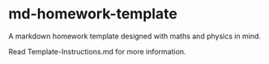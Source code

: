 # md-homework-template
 A markdown homework template designed with maths and physics in mind.

Read Template-Instructions.md for more information. 
